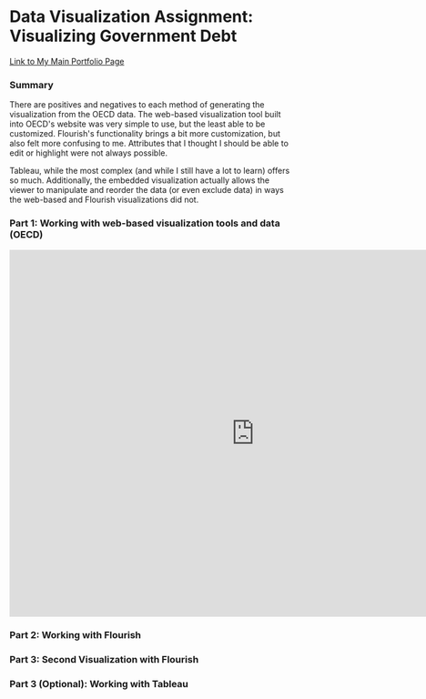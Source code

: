 

# Data Visualization Assignment: Visualizing Government Debt

<a href="https://mganska.github.io/ganska-portfolio/">Link to My Main Portfolio Page</a>

### **Summary**

There are positives and negatives to each method of generating the visualization from the OECD data. The web-based visualization tool built into OECD's website was very simple to use, but the least able to be customized. Flourish's functionality brings a bit more customization, but also felt more confusing to me. Attributes that I thought I should be able to edit or highlight were not always possible.

Tableau, while the most complex (and while I still have a lot to learn) offers so much. Additionally, the embedded visualization actually allows the viewer to manipulate and reorder the data (or even exclude data) in ways the web-based and Flourish visualizations did not. 

### **Part 1: Working with web-based visualization tools and data (OECD)**

<iframe src="https://data.oecd.org/chart/61Cw" width="860" height="645" style="border: 0" mozallowfullscreen="true" webkitallowfullscreen="true" allowfullscreen="true"><a href="https://data.oecd.org/chart/61Cw" target="_blank">OECD Chart: General government debt, Total, % of GDP, Annual, 2017</a></iframe>

### **Part 2: Working with Flourish**

<div class="flourish-embed flourish-chart" data-src="visualisation/3148746" data-url="https://flo.uri.sh/visualisation/3148746/embed"><script src="https://public.flourish.studio/resources/embed.js"></script></div>

### **Part 3: Second Visualization with Flourish**

<div class="flourish-embed flourish-scatter" data-src="visualisation/3187282" data-url="https://flo.uri.sh/visualisation/3187282/embed"><script src="https://public.flourish.studio/resources/embed.js"></script></div>

### **Part 3 (Optional): Working with Tableau**

<script type='text/javascript' src='https://prod-useast-a.online.tableau.com/javascripts/api/viz_v1.js'></script><div class='tableauPlaceholder' style='width: 1279px; height: 531px;'><object class='tableauViz' width='1279' height='531' style='display:none;'><param name='host_url' value='https%3A%2F%2Fprod-useast-a.online.tableau.com%2F' /> <param name='embed_code_version' value='3' /> <param name='site_root' value='&#47;t&#47;marysportfolio' /><param name='name' value='OECDDebt-to-GDPHeatMap&#47;Sheet1' /><param name='tabs' value='no' /><param name='toolbar' value='yes' /><param name='showAppBanner' value='false' /></object></div>


